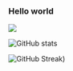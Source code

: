 ### Hello world
![](https://komarev.com/ghpvc/?username=jiny2021&color=orange)

![GitHub stats](https://github-readme-stats.vercel.app/api?username=jiny2021&bg_color=60,fc2803,fce303&title_color=fff&text_color=fff&border_radius=40&show_icons=true)

![GitHub Streak](https://github-readme-streak-stats.herokuapp.com/?user=jiny2021&fire=00FFFF&title_color=000000&text_color=fff&border_radius=40&&ring=89502D&fire=FF9554&currStreakNum=D280FF&sideNums=BC52FF&currStreakLabel=64EAE2&sideLabels=48A8A2&dates=A42EE5&theme=tokyonight))
